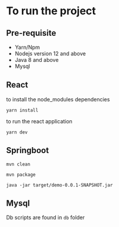 # To run the project

## Pre-requisite

- Yarn/Npm
- Nodejs version 12 and above
- Java 8 and above
- Mysql

## React

to install the node_modules dependencies

```
yarn install
```

to run the react application

```
yarn dev
```

## Springboot

```
mvn clean
```

```
mvn package
```

```
java -jar target/demo-0.0.1-SNAPSHOT.jar
```

## Mysql

Db scripts are found in `db` folder
